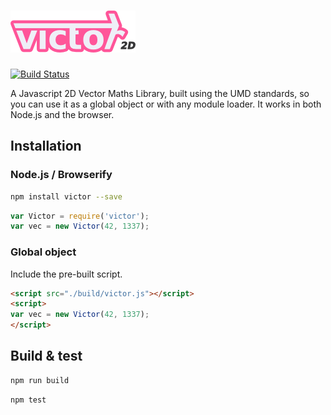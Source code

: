 ![Victor](./artwork/logo.png)
=============================

[![Build Status](https://secure.travis-ci.org/maxkueng/victor.png?branch=master)](http://travis-ci.org/maxkueng/victor)

A Javascript 2D Vector Maths Library, built using the UMD standards, so you can use it as a global object or with any module loader. It works in both Node.js and the browser.

## Installation

### Node.js / Browserify

```bash
npm install victor --save
```

```javascript
var Victor = require('victor');
var vec = new Victor(42, 1337);
```

### Global object

Include the pre-built script.

```html
<script src="./build/victor.js"></script>
<script>
var vec = new Victor(42, 1337);
</script>
```

## Build & test

```bash
npm run build
```

```bash
npm test
```